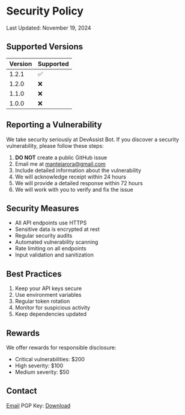 # Security Policy

Last Updated: November 19, 2024

## Supported Versions

| Version | Supported          |
| ------- | ------------------ |
| 1.2.1   | :white_check_mark: |
| 1.2.0   | :x:                |
| 1.1.0   | :x:                |
| 1.0.0   | :x:                |

## Reporting a Vulnerability

We take security seriously at DevAssist Bot. If you discover a security vulnerability, please follow these steps:

1. **DO NOT** create a public GitHub issue
2. Email me at <mantejarora@gmail.com>
3. Include detailed information about the vulnerability
4. We will acknowledge receipt within 24 hours
5. We will provide a detailed response within 72 hours
6. We will work with you to verify and fix the issue

## Security Measures

- All API endpoints use HTTPS
- Sensitive data is encrypted at rest
- Regular security audits
- Automated vulnerability scanning
- Rate limiting on all endpoints
- Input validation and sanitization

## Best Practices

1. Keep your API keys secure
2. Use environment variables
3. Regular token rotation
4. Monitor for suspicious activity
5. Keep dependencies updated

## Rewards

We offer rewards for responsible disclosure:

- Critical vulnerabilities: $200
- High severity: $100
- Medium severity: $50

## Contact

[Email](mantejarora@gmail.com)
PGP Key: [Download](link-to-pgp-key)
